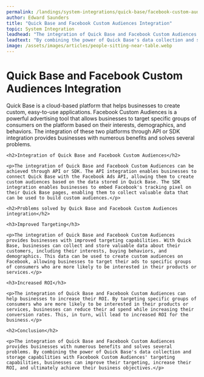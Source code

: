 ```yaml
---
permalink: /landings/system-integrations/quick-base/facebook-custom-audiences
author: Edward Saunders
title: "Quick Base and Facebook Custom Audiences Integration"
topic: System Integration
leadhead: "The integration of Quick Base and Facebook Custom Audiences provides businesses with numerous benefits and solves several problems"
leadtext: "By combining the power of Quick Base's data collection and storage capabilities with Facebook Custom Audiences' targeting capabilities, businesses can improve their targeting, increase their ROI, and ultimately achieve their business objectives."
image: /assets/images/articles/people-sitting-near-table.webp
---
```

<div class="arttext">	<h1>Quick Base and Facebook Custom Audiences Integration</h1>
	<p>Quick Base is a cloud-based platform that helps businesses to create custom, easy-to-use applications. Facebook Custom Audiences is a powerful advertising tool that allows businesses to target specific groups of consumers on the platform based on their interests, demographics, and behaviors. The integration of these two platforms through API or SDK integration provides businesses with numerous benefits and solves several problems.</p>

	<h2>Integration of Quick Base and Facebook Custom Audiences</h2>

	<p>The integration of Quick Base and Facebook Custom Audiences can be achieved through API or SDK. The API integration enables businesses to connect Quick Base with the Facebook Ads API, allowing them to create custom audiences based on the data stored in Quick Base. The SDK integration enables businesses to embed Facebook's tracking pixel on their Quick Base pages, enabling them to collect valuable data that can be used to build custom audiences.</p>

	<h2>Problems solved by Quick Base and Facebook Custom Audiences integration</h2>

	<h3>Improved Targeting</h3>

	<p>The integration of Quick Base and Facebook Custom Audiences provides businesses with improved targeting capabilities. With Quick Base, businesses can collect and store valuable data about their customers, including their interests, buying behaviors, and demographics. This data can be used to create custom audiences on Facebook, allowing businesses to target their ads to specific groups of consumers who are more likely to be interested in their products or services.</p>

	<h3>Increased ROI</h3>

	<p>The integration of Quick Base and Facebook Custom Audiences can help businesses to increase their ROI. By targeting specific groups of consumers who are more likely to be interested in their products or services, businesses can reduce their ad spend while increasing their conversion rates. This, in turn, will lead to increased ROI for the business.</p>

	<h2>Conclusion</h2>

	<p>The integration of Quick Base and Facebook Custom Audiences provides businesses with numerous benefits and solves several problems. By combining the power of Quick Base's data collection and storage capabilities with Facebook Custom Audiences' targeting capabilities, businesses can improve their targeting, increase their ROI, and ultimately achieve their business objectives.</p>

</div>